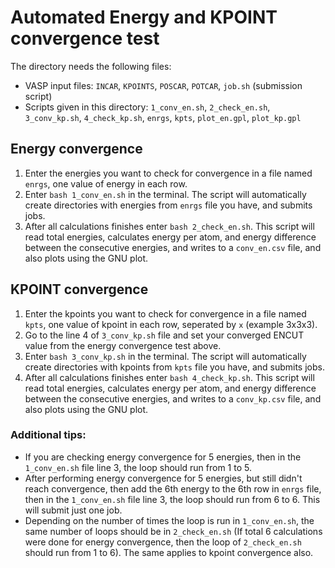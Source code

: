 # Automated Energy and KPOINT convergence test
The directory needs the following files:
- VASP input files: `INCAR`, `KPOINTS`, `POSCAR`, `POTCAR`, `job.sh` (submission script)
- Scripts given in this directory: `1_conv_en.sh`, `2_check_en.sh`, `3_conv_kp.sh`, `4_check_kp.sh`, `enrgs`, `kpts`, `plot_en.gpl`, `plot_kp.gpl`

## Energy convergence
1. Enter the energies you want to check for convergence in a file named `enrgs`, one value of energy in each row. <br>
2. Enter `bash 1_conv_en.sh` in the terminal. The script will automatically create directories with energies from `enrgs` file you have, and submits jobs. <br>
3. After all calculations finishes enter `bash 2_check_en.sh`. This script will read total energies, calculates energy per atom, and energy difference between the consecutive energies, and writes to a `conv_en.csv` file, and also plots using the GNU plot.

## KPOINT convergence
1. Enter the kpoints you want to check for convergence in a file named `kpts`, one value of kpoint in each row, seperated by `x` (example 3x3x3). <br>
2. Go to the line 4 of `3_conv_kp.sh` file and set your converged ENCUT value from the energy convergence test above. <br>
3. Enter `bash 3_conv_kp.sh` in the terminal. The script will automatically create directories with kpoints from `kpts` file you have, and submits jobs. <br>
4. After all calculations finishes enter `bash 4_check_kp.sh`. This script will read total energies, calculates energy per atom, and energy difference between the consecutive energies, and writes to a `conv_kp.csv` file, and also plots using the GNU plot.

### Additional tips:
- If you are checking energy convergence for 5 energies, then in the `1_conv_en.sh` file line 3, the loop should run from 1 to 5. <br>
- After performing energy convergence for 5 energies, but still didn't reach convergence, then add the 6th energy to the 6th row in `enrgs` file, then in the `1_conv_en.sh` file line 3, the loop should run from 6 to 6. This will submit just one job.
- Depending on the number of times the loop is run in `1_conv_en.sh`, the same number of loops should be in `2_check_en.sh` (If total 6 calculations were done for energy convergence, then the loop of `2_check_en.sh` should run from 1 to 6). The same applies to kpoint convergence also.
